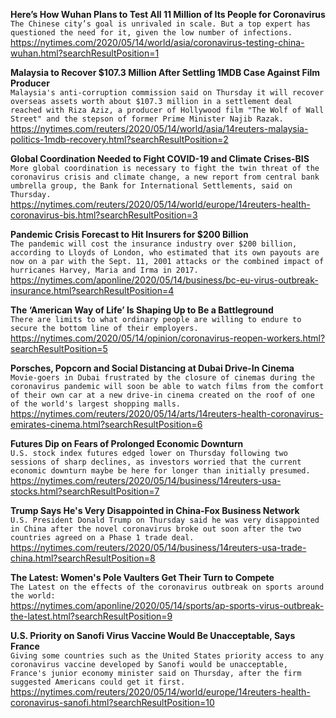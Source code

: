 **Here’s How Wuhan Plans to Test All 11 Million of Its People for Coronavirus**\
`The Chinese city’s goal is unrivaled in scale. But a top expert has questioned the need for it, given the low number of infections.`\
https://nytimes.com/2020/05/14/world/asia/coronavirus-testing-china-wuhan.html?searchResultPosition=1

**Malaysia to Recover $107.3 Million After Settling 1MDB Case Against Film Producer**\
`Malaysia's anti-corruption commission said on Thursday it will recover overseas assets worth about $107.3 million in a settlement deal reached with Riza Aziz, a producer of Hollywood film "The Wolf of Wall Street" and the stepson of former Prime Minister Najib Razak. `\
https://nytimes.com/reuters/2020/05/14/world/asia/14reuters-malaysia-politics-1mdb-recovery.html?searchResultPosition=2

**Global Coordination Needed to Fight COVID-19 and Climate Crises-BIS**\
`More global coordination is necessary to fight the twin threat of the coronavirus crisis and climate change, a new report from central bank umbrella group, the Bank for International Settlements, said on Thursday.`\
https://nytimes.com/reuters/2020/05/14/world/europe/14reuters-health-coronavirus-bis.html?searchResultPosition=3

**Pandemic Crisis Forecast to Hit Insurers for $200 Billion**\
`The pandemic will cost the insurance industry over $200 billion, according to Lloyds of London, who estimated that its own payouts are now on a par with the Sept. 11, 2001 attacks or the combined impact of hurricanes Harvey, Maria and Irma in 2017. `\
https://nytimes.com/aponline/2020/05/14/business/bc-eu-virus-outbreak-insurance.html?searchResultPosition=4

**The ‘American Way of Life’ Is Shaping Up to Be a Battleground**\
`There are limits to what ordinary people are willing to endure to secure the bottom line of their employers.`\
https://nytimes.com/2020/05/14/opinion/coronavirus-reopen-workers.html?searchResultPosition=5

**Porsches, Popcorn and Social Distancing at Dubai Drive-In Cinema**\
`Movie-goers in Dubai frustrated by the closure of cinemas during the coronavirus pandemic will soon be able to watch films from the comfort of their own car at a new drive-in cinema created on the roof of one of the world's largest shopping malls.`\
https://nytimes.com/reuters/2020/05/14/arts/14reuters-health-coronavirus-emirates-cinema.html?searchResultPosition=6

**Futures Dip on Fears of Prolonged Economic Downturn**\
`U.S. stock index futures edged lower on Thursday following two sessions of sharp declines, as investors worried that the current economic downturn maybe be here for longer than initially presumed.`\
https://nytimes.com/reuters/2020/05/14/business/14reuters-usa-stocks.html?searchResultPosition=7

**Trump Says He's Very Disappointed in China-Fox Business Network**\
`U.S. President Donald Trump on Thursday said he was very disappointed in China after the novel coronavirus broke out soon after the two countries agreed on a Phase 1 trade deal.`\
https://nytimes.com/reuters/2020/05/14/business/14reuters-usa-trade-china.html?searchResultPosition=8

**The Latest: Women's Pole Vaulters Get Their Turn to Compete**\
`The Latest on the effects of the coronavirus outbreak on sports around the world:`\
https://nytimes.com/aponline/2020/05/14/sports/ap-sports-virus-outbreak-the-latest.html?searchResultPosition=9

**U.S. Priority on Sanofi Virus Vaccine Would Be Unacceptable, Says France**\
`Giving some countries such as the United States priority access to any coronavirus vaccine developed by Sanofi would be unacceptable, France's junior economy minister said on Thursday, after the firm suggested Americans could get it first. `\
https://nytimes.com/reuters/2020/05/14/world/europe/14reuters-health-coronavirus-sanofi.html?searchResultPosition=10

